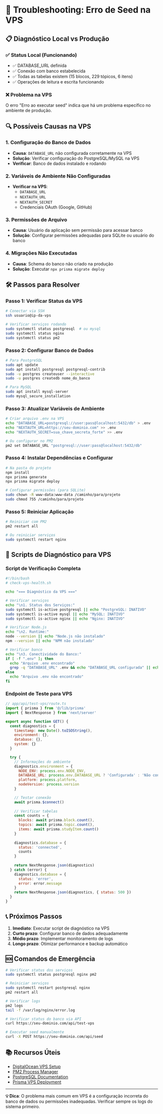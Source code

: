 # 🔧 Troubleshooting: Erro de Seed na VPS

## 📋 Diagnóstico Local vs Produção

### ✅ Status Local (Funcionando)
- ✅ DATABASE_URL definida
- ✅ Conexão com banco estabelecida
- ✅ Todas as tabelas existem (15 blocos, 229 tópicos, 6 itens)
- ✅ Operações de leitura e escrita funcionando

### ❌ Problema na VPS
O erro "Erro ao executar seed" indica que há um problema específico no ambiente de produção.

## 🔍 Possíveis Causas na VPS

### 1. **Configuração do Banco de Dados**
- **Causa**: `DATABASE_URL` não configurada corretamente na VPS
- **Solução**: Verificar configuração do PostgreSQL/MySQL na VPS
- **Verificar**: Banco de dados instalado e rodando

### 2. **Variáveis de Ambiente Não Configuradas**
- **Verificar na VPS**:
  - `DATABASE_URL`
  - `NEXTAUTH_URL`
  - `NEXTAUTH_SECRET`
  - Credenciais OAuth (Google, GitHub)

### 3. **Permissões de Arquivo**
- **Causa**: Usuário da aplicação sem permissão para acessar banco
- **Solução**: Configurar permissões adequadas para SQLite ou usuário do banco

### 4. **Migrações Não Executadas**
- **Causa**: Schema do banco não criado na produção
- **Solução**: Executar `npx prisma migrate deploy`

## 🛠️ Passos para Resolver

### Passo 1: Verificar Status da VPS
```bash
# Conectar via SSH
ssh usuario@ip-da-vps

# Verificar serviços rodando
sudo systemctl status postgresql  # ou mysql
sudo systemctl status nginx
sudo systemctl status pm2
```

### Passo 2: Configurar Banco de Dados
```bash
# Para PostgreSQL
sudo apt update
sudo apt install postgresql postgresql-contrib
sudo -u postgres createuser --interactive
sudo -u postgres createdb nome_do_banco

# Para MySQL
sudo apt install mysql-server
sudo mysql_secure_installation
```

### Passo 3: Atualizar Variáveis de Ambiente
```bash
# Criar arquivo .env na VPS
echo "DATABASE_URL=postgresql://user:pass@localhost:5432/db" > .env
echo "NEXTAUTH_URL=https://seu-dominio.com" >> .env
echo "NEXTAUTH_SECRET=sua_chave_secreta_forte" >> .env

# Ou configurar no PM2
pm2 set DATABASE_URL "postgresql://user:pass@localhost:5432/db"
```

### Passo 4: Instalar Dependências e Configurar
```bash
# Na pasta do projeto
npm install
npx prisma generate
npx prisma migrate deploy

# Configurar permissões (para SQLite)
sudo chown -R www-data:www-data /caminho/para/projeto
sudo chmod 755 /caminho/para/projeto
```

### Passo 5: Reiniciar Aplicação
```bash
# Reiniciar com PM2
pm2 restart all

# Ou reiniciar serviços
sudo systemctl restart nginx
```

## 🔧 Scripts de Diagnóstico para VPS

### Script de Verificação Completa
```bash
#!/bin/bash
# check-vps-health.sh

echo "=== Diagnóstico da VPS ==="

# Verificar serviços
echo "\n1. Status dos Serviços:"
sudo systemctl is-active postgresql || echo "PostgreSQL: INATIVO"
sudo systemctl is-active mysql || echo "MySQL: INATIVO"
sudo systemctl is-active nginx || echo "Nginx: INATIVO"

# Verificar Node.js
echo "\n2. Runtime:"
node --version || echo "Node.js não instalado"
npm --version || echo "NPM não instalado"

# Verificar banco
echo "\n3. Conectividade do Banco:"
if [ -f ".env" ]; then
  echo "Arquivo .env encontrado"
  grep -q "DATABASE_URL" .env && echo "DATABASE_URL configurada" || echo "DATABASE_URL não encontrada"
else
  echo "Arquivo .env não encontrado"
fi
```

### Endpoint de Teste para VPS
```javascript
// app/api/test-vps/route.ts
import { prisma } from '@/lib/prisma'
import { NextResponse } from 'next/server'

export async function GET() {
  const diagnostics = {
    timestamp: new Date().toISOString(),
    environment: {},
    database: {},
    system: {}
  }

  try {
    // Informações do ambiente
    diagnostics.environment = {
      NODE_ENV: process.env.NODE_ENV,
      DATABASE_URL: process.env.DATABASE_URL ? 'Configurada' : 'Não configurada',
      platform: process.platform,
      nodeVersion: process.version
    }

    // Testar conexão
    await prisma.$connect()
    
    // Verificar tabelas
    const counts = {
      blocks: await prisma.block.count(),
      topics: await prisma.topic.count(),
      items: await prisma.studyItem.count()
    }
    
    diagnostics.database = {
      status: 'connected',
      counts
    }
    
    return NextResponse.json(diagnostics)
  } catch (error) {
    diagnostics.database = {
      status: 'error',
      error: error.message
    }
    return NextResponse.json(diagnostics, { status: 500 })
  }
}
```

## 📞 Próximos Passos

1. **Imediato**: Executar script de diagnóstico na VPS
2. **Curto prazo**: Configurar banco de dados adequadamente
3. **Médio prazo**: Implementar monitoramento de logs
4. **Longo prazo**: Otimizar performance e backup automático

## 🆘 Comandos de Emergência

```bash
# Verificar status dos serviços
sudo systemctl status postgresql nginx pm2

# Reiniciar serviços
sudo systemctl restart postgresql nginx
pm2 restart all

# Verificar logs
pm2 logs
tail -f /var/log/nginx/error.log

# Verificar status do banco via API
curl https://seu-dominio.com/api/test-vps

# Executar seed manualmente
curl -X POST https://seu-dominio.com/api/seed
```

## 📚 Recursos Úteis

- [DigitalOcean VPS Setup](https://www.digitalocean.com/community/tutorials)
- [PM2 Process Manager](https://pm2.keymetrics.io/docs/)
- [PostgreSQL Documentation](https://www.postgresql.org/docs/)
- [Prisma VPS Deployment](https://www.prisma.io/docs/guides/deployment)

---

**💡 Dica**: O problema mais comum em VPS é a configuração incorreta do banco de dados ou permissões inadequadas. Verificar sempre os logs do sistema primeiro.